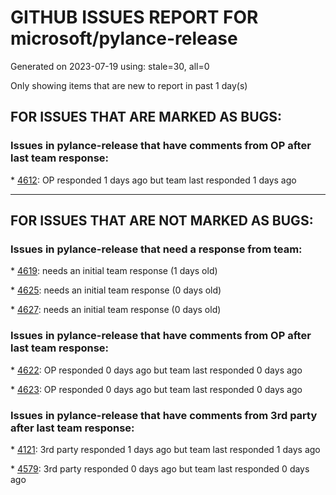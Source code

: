 
# GITHUB ISSUES REPORT FOR microsoft/pylance-release


Generated on 2023-07-19 using: stale=30, all=0


Only showing items that are new to report in past 1 day(s)


## FOR ISSUES THAT ARE MARKED AS BUGS:


### Issues in pylance-release that have comments from OP after last team response:


\* [4612](https://github.com/microsoft/pylance-release/issues/4612 "Support for code block wrapped with &quot;~~~&quot;"): OP responded 1 days ago but team last responded 1 days ago

---

## FOR ISSUES THAT ARE NOT MARKED AS BUGS:


### Issues in pylance-release that need a response from team:


\* [4619](https://github.com/microsoft/pylance-release/issues/4619 "Bug Import &quot;dotenv&quot; could not be resolved - Pylance"): needs an initial team response (1 days old)

\* [4625](https://github.com/microsoft/pylance-release/issues/4625 "Pylance: Report Issue: can't have code completion except when I relaunch vscode"): needs an initial team response (0 days old)

\* [4627](https://github.com/microsoft/pylance-release/issues/4627 "Python language server stops after a few minutes"): needs an initial team response (0 days old)

### Issues in pylance-release that have comments from OP after last team response:


\* [4622](https://github.com/microsoft/pylance-release/issues/4622 "Pylance does not show docstring in hover window"): OP responded 0 days ago but team last responded 0 days ago

\* [4623](https://github.com/microsoft/pylance-release/issues/4623 "Constantly hogs CPU (occurred in conjunction with databricks plugin)"): OP responded 0 days ago but team last responded 0 days ago

### Issues in pylance-release that have comments from 3rd party after last team response:


\* [4121](https://github.com/microsoft/pylance-release/issues/4121 "Pylance runs out of memory while scanning files in workspace"): 3rd party responded 1 days ago but team last responded 1 days ago

\* [4579](https://github.com/microsoft/pylance-release/issues/4579 "How do we change the locale in Pylance's error message?"): 3rd party responded 0 days ago but team last responded 0 days ago
